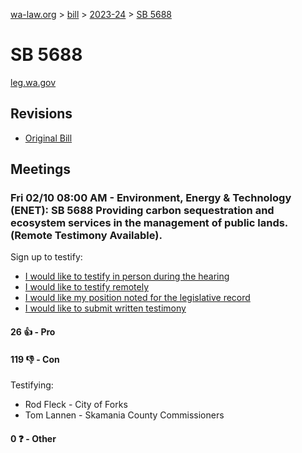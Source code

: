 [wa-law.org](/) > [bill](/bill/) > [2023-24](/bill/2023-24/) > [SB 5688](/bill/2023-24/sb/5688/)

# SB 5688
[leg.wa.gov](https://app.leg.wa.gov/billsummary?BillNumber=5688&Year=2023&Initiative=false)

## Revisions
* [Original Bill](1/)

## Meetings
### Fri 02/10 08:00 AM - Environment, Energy & Technology (ENET): SB 5688 Providing carbon sequestration and ecosystem services in the management of public lands. (Remote Testimony Available).
Sign up to testify:
* [I would like to testify in person during the hearing](https://app.leg.wa.gov/csi/Testifier/Add?chamber=House&mId=30668&aId=151252&caId=21340&tId=1)
* [I would like to testify remotely](https://app.leg.wa.gov/csi/Testifier/Add?chamber=House&mId=30668&aId=151252&caId=21340&tId=2)
* [I would like my position noted for the legislative record](https://app.leg.wa.gov/csi/Testifier/Add?chamber=House&mId=30668&aId=151252&caId=21340&tId=3)
* [I would like to submit written testimony](https://app.leg.wa.gov/csi/Testifier/Add?chamber=House&mId=30668&aId=151252&caId=21340&tId=4)

#### 26 👍 - Pro

#### 119 👎 - Con
Testifying:
* Rod Fleck - City of Forks
* Tom Lannen - Skamania County Commissioners

#### 0 ❓ - Other
